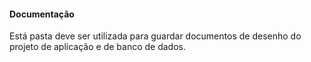 #### Documentação
Está pasta deve ser utilizada para guardar documentos de desenho do projeto de aplicação e de banco de dados.
